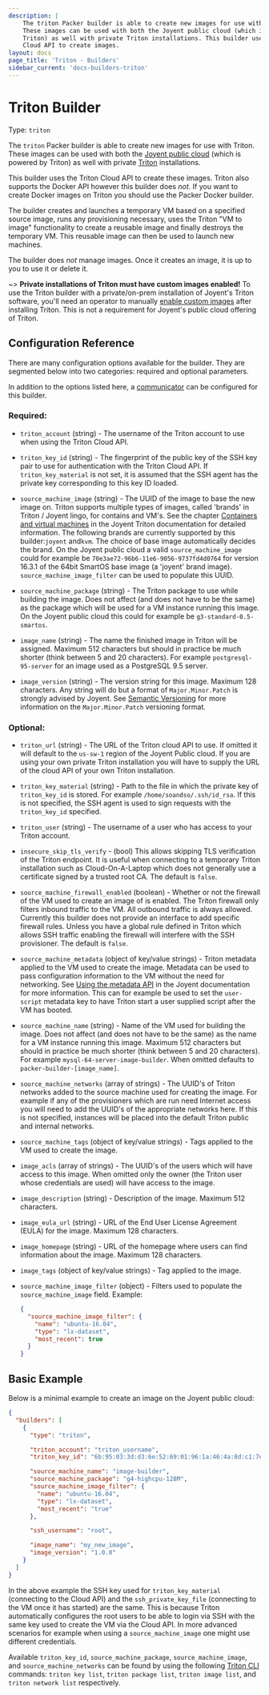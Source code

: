 ```yaml
---
description: |
    The triton Packer builder is able to create new images for use with Triton.
    These images can be used with both the Joyent public cloud (which is powered by
    Triton) as well with private Triton installations. This builder uses the Triton
    Cloud API to create images.
layout: docs
page_title: 'Triton - Builders'
sidebar_current: 'docs-builders-triton'
---
```


# Triton Builder

Type: `triton`

The `triton` Packer builder is able to create new images for use with Triton.
These images can be used with both the [Joyent public
cloud](https://www.joyent.com/) (which is powered by Triton) as well with
private [Triton](https://github.com/joyent/triton) installations.

This builder uses the Triton Cloud API to create these images. Triton also
supports the Docker API however this builder does *not*. If you want to create
Docker images on Triton you should use the Packer Docker builder.

The builder creates and launches a temporary VM based on a specified source
image, runs any provisioning necessary, uses the Triton "VM to image"
functionality to create a reusable image and finally destroys the temporary VM.
This reusable image can then be used to launch new machines.

The builder does *not* manage images. Once it creates an image, it is up to you
to use it or delete it.

\~&gt; **Private installations of Triton must have custom images enabled!** To
use the Triton builder with a private/on-prem installation of Joyent's Triton
software, you'll need an operator to manually [enable custom
images](https://docs.joyent.com/private-cloud/install/image-management) after
installing Triton. This is not a requirement for Joyent's public cloud offering
of Triton.

## Configuration Reference

There are many configuration options available for the builder. They are
segmented below into two categories: required and optional parameters.

In addition to the options listed here, a
[communicator](/docs/templates/communicator.html) can be configured for this
builder.

### Required:

-   `triton_account` (string) - The username of the Triton account to use when
    using the Triton Cloud API.

-   `triton_key_id` (string) - The fingerprint of the public key of the SSH key
    pair to use for authentication with the Triton Cloud API. If
    `triton_key_material` is not set, it is assumed that the SSH agent has the
    private key corresponding to this key ID loaded.

-   `source_machine_image` (string) - The UUID of the image to base the new
    image on. Triton supports multiple types of images, called 'brands' in
    Triton / Joyent lingo, for contains and VM's. See the chapter [Containers
    and virtual machines](https://docs.joyent.com/public-cloud/instances) in
    the Joyent Triton documentation for detailed information. The following
    brands are currently supported by this builder:`joyent` and`kvm`. The
    choice of base image automatically decides the brand. On the Joyent public
    cloud a valid `source_machine_image` could for example be
    `70e3ae72-96b6-11e6-9056-9737fd4d0764` for version 16.3.1 of the 64bit
    SmartOS base image (a 'joyent' brand image). `source_machine_image_filter`
    can be used to populate this UUID.

-   `source_machine_package` (string) - The Triton package to use while
    building the image. Does not affect (and does not have to be the same) as
    the package which will be used for a VM instance running this image. On the
    Joyent public cloud this could for example be `g3-standard-0.5-smartos`.

-   `image_name` (string) - The name the finished image in Triton will be
    assigned. Maximum 512 characters but should in practice be much shorter
    (think between 5 and 20 characters). For example `postgresql-95-server` for
    an image used as a PostgreSQL 9.5 server.

-   `image_version` (string) - The version string for this image. Maximum 128
    characters. Any string will do but a format of `Major.Minor.Patch` is
    strongly advised by Joyent. See [Semantic Versioning](http://semver.org/)
    for more information on the `Major.Minor.Patch` versioning format.

### Optional:

-   `triton_url` (string) - The URL of the Triton cloud API to use. If omitted
    it will default to the `us-sw-1` region of the Joyent Public cloud. If you
    are using your own private Triton installation you will have to supply the
    URL of the cloud API of your own Triton installation.

-   `triton_key_material` (string) - Path to the file in which the private key
    of `triton_key_id` is stored. For example `/home/soandso/.ssh/id_rsa`. If
    this is not specified, the SSH agent is used to sign requests with the
    `triton_key_id` specified.

-   `triton_user` (string) - The username of a user who has access to your
    Triton account.

-   `insecure_skip_tls_verify` - (bool) This allows skipping TLS verification
    of the Triton endpoint. It is useful when connecting to a temporary Triton
    installation such as Cloud-On-A-Laptop which does not generally use a
    certificate signed by a trusted root CA. The default is `false`.

-   `source_machine_firewall_enabled` (boolean) - Whether or not the firewall
    of the VM used to create an image of is enabled. The Triton firewall only
    filters inbound traffic to the VM. All outbound traffic is always allowed.
    Currently this builder does not provide an interface to add specific
    firewall rules. Unless you have a global rule defined in Triton which
    allows SSH traffic enabling the firewall will interfere with the SSH
    provisioner. The default is `false`.

-   `source_machine_metadata` (object of key/value strings) - Triton metadata
    applied to the VM used to create the image. Metadata can be used to pass
    configuration information to the VM without the need for networking. See
    [Using the metadata
    API](https://docs.joyent.com/private-cloud/instances/using-mdata) in the
    Joyent documentation for more information. This can for example be used to
    set the `user-script` metadata key to have Triton start a user supplied
    script after the VM has booted.

-   `source_machine_name` (string) - Name of the VM used for building the
    image. Does not affect (and does not have to be the same) as the name for a
    VM instance running this image. Maximum 512 characters but should in
    practice be much shorter (think between 5 and 20 characters). For example
    `mysql-64-server-image-builder`. When omitted defaults to
    `packer-builder-[image_name]`.

-   `source_machine_networks` (array of strings) - The UUID's of Triton
    networks added to the source machine used for creating the image. For
    example if any of the provisioners which are run need Internet access you
    will need to add the UUID's of the appropriate networks here. If this is
    not specified, instances will be placed into the default Triton public and
    internal networks.

-   `source_machine_tags` (object of key/value strings) - Tags applied to the
    VM used to create the image.

-   `image_acls` (array of strings) - The UUID's of the users which will have
    access to this image. When omitted only the owner (the Triton user whose
    credentials are used) will have access to the image.

-   `image_description` (string) - Description of the image. Maximum 512
    characters.

-   `image_eula_url` (string) - URL of the End User License Agreement (EULA)
    for the image. Maximum 128 characters.

-   `image_homepage` (string) - URL of the homepage where users can find
    information about the image. Maximum 128 characters.

-   `image_tags` (object of key/value strings) - Tag applied to the image.

-   `source_machine_image_filter` (object) - Filters used to populate the
    `source_machine_image` field. Example:

    ``` json
    {
      "source_machine_image_filter": {
        "name": "ubuntu-16.04",
        "type": "lx-dataset",
        "most_recent": true
      }
    }
    ```

## Basic Example

Below is a minimal example to create an image on the Joyent public cloud:

``` json
{
  "builders": [
    {
      "type": "triton",

      "triton_account": "triton_username",
      "triton_key_id": "6b:95:03:3d:d3:6e:52:69:01:96:1a:46:4a:8d:c1:7e",

      "source_machine_name": "image-builder",
      "source_machine_package": "g4-highcpu-128M",
      "source_machine_image_filter": {
        "name": "ubuntu-16.04",
        "type": "lx-dataset",
        "most_recent": "true"
      },

      "ssh_username": "root",

      "image_name": "my_new_image",
      "image_version": "1.0.0"
    }
  ]
}
```

In the above example the SSH key used for `triton_key_material` (connecting to
the Cloud API) and the `ssh_private_key_file` (connecting to the VM once it has
started) are the same. This is because Triton automatically configures the root
users to be able to login via SSH with the same key used to create the VM via
the Cloud API. In more advanced scenarios for example when using a
`source_machine_image` one might use different credentials.

Available `triton_key_id`, `source_machine_package`, `source_machine_image`,
and `source_machine_networks` can be found by using the following [Triton
CLI](https://docs.joyent.com/public-cloud/api-access/cloudapi) commands:
`triton key list`, `triton package list`, `triton image list`, and
`triton network list` respectively.
